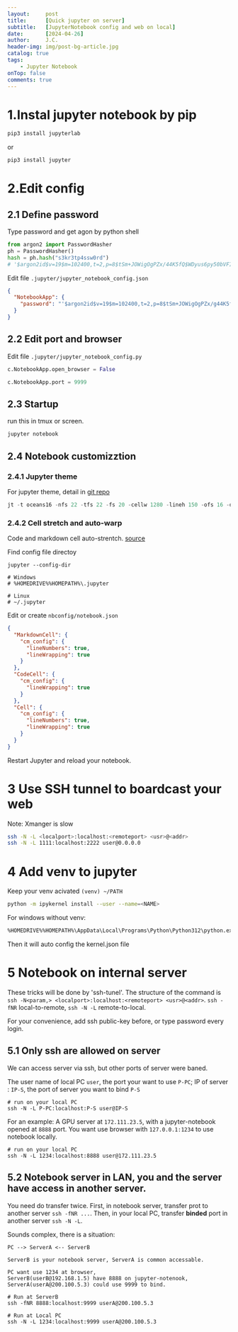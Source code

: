 ```yaml
---
layout:     post
title:      [Quick jupyter on server]
subtitle:   [JupyterNotebook config and web on local]
date:       [2024-04-26]
author:     J.C.
header-img: img/post-bg-article.jpg
catalog: true
tags:
    - Jupyter Notebook
onTop: false
comments: true
---
```


# 1.Instal jupyter notebook by pip

```bash
pip3 install jupyterlab
```

or 
```bash
pip3 install jupyter
```

# 2.Edit config

## 2.1 Define password

Type password and get agon by python shell

```python
from argon2 import PasswordHasher
ph = PasswordHasher()
hash = ph.hash("s3kr3tp4ssw0rd") 
# '$argon2id$v=19$m=102400,t=2,p=8$tSm+JOWigOgPZx/44K5fQ$WDyus6py50bVFIPkjA28lQ' 
```

Edit file `.jupyter/jupyter_notebook_config.json `
```json
{
  "NotebookApp": {
    "password": "'$argon2id$v=19$m=102400,t=2,p=8$tSm+JOWigOgPZx/g44K5fQ$WDyus6py50bVFIPkjA28lQ'"
  }
}
```

## 2.2 Edit port and browser

Edit file `.jupyter/jupyter_notebook_config.py `

```python
c.NotebookApp.open_browser = False

c.NotebookApp.port = 9999
```

## 2.3 Startup
run this in tmux or screen.

```bash
jupyter notebook
```

## 2.4 Notebook customizztion

### 2.4.1 Jupyter theme

For jupyter theme, detail in [git repo](https://github.com/dunovank/jupyter-themes)
```python
jt -t oceans16 -nfs 22 -tfs 22 -fs 20 -cellw 1280 -lineh 150 -ofs 16 -dfs 16
```
### 2.4.2 Cell stretch and auto-warp

Code and markdown cell auto-strentch. [source](https://stackoverflow.com/questions/36419342/how-to-wrap-code-text-in-jupyter-notebooks)

Find config file directoy
```
jupyter --config-dir

# Windows
# %HOMEDRIVE%%HOMEPATH%\.jupyter

# Linux
# ~/.jupyter
```

Edit or create `nbconfig/notebook.json`

```json
{
  "MarkdownCell": {
    "cm_config": {
      "lineNumbers": true,
      "lineWrapping": true
    }
  },
  "CodeCell": {
    "cm_config": {
      "lineWrapping": true
    }
  },
  "Cell": {
    "cm_config": {
      "lineNumbers": true,
      "lineWrapping": true
    }
  }
}
```

Restart Jupyter and reload your notebook.

# 3 Use SSH tunnel to boardcast your web
Note: Xmanger is slow

```bash
ssh -N -L <localport>:localhost:<remoteport> <usr>@<addr> 
ssh -N -L 1111:localhost:2222 user@0.0.0.0
```

# 4 Add venv to jupyter

Keep your venv acivated `(venv) ~/PATH`

```bash
python -m ipykernel install --user --name=<NAME>
```

For windows without venv:

```bash
%HOMEDRIVE%%HOMEPATH%\AppData\Local\Programs\Python\Python312\python.exe -m ipykernel install --user --name=<NAME>
```

Then it will auto config the kernel.json file

# 5 Notebook on internal server

These tricks will be done by 'ssh-tunel'. The structure of the command is `ssh -N<param,> <localport>:localhost:<remoteport> <usr>@<addr>`.
`ssh -fNR` local-to-remote, `ssh -N -L` remote-to-local. 

For your convenience, add ssh public-key before, or type password every login.


## 5.1 Only ssh are allowed on server

We can access server via ssh, but other ports of server were baned.

The user name of local PC `user`, the port your want to use `P-PC`; IP of server : `IP-S`, the port of server you want to bind `P-S`

```shell
# run on your local PC
ssh -N -L P-PC:localhost:P-S user@IP-S
```

For an example: A GPU server at `172.111.23.5`, with a jupyter-notebook opened at `8888` port. You want use browser with `127.0.0.1:1234` to use notebook locally.

```shell
# run on your local PC
ssh -N -L 1234:localhost:8888 user@172.111.23.5
```

## 5.2 Notebook server in LAN, you and the server have access in another server. 

You need do transfer twice. First, in notebook server, transfer prot to another server `ssh -fNR ...`. Then, in your local PC, transfer **binded** port in another server `ssh -N -L`.

Sounds complex, there is a situation:

```
PC --> ServerA <-- ServerB

ServerB is your notebook server, ServerA is common accessable.

PC want use 1234 at browser, 
ServerB(userB@192.168.1.5) have 8888 on jupyter-notenook, 
ServerA(userA@200.100.5.3) could use 9999 to bind.
```

```shell
# Run at ServerB
ssh -fNR 8888:localhost:9999 userA@200.100.5.3

# Run at Local PC
ssh -N -L 1234:localhost:9999 userA@200.100.5.3
```
